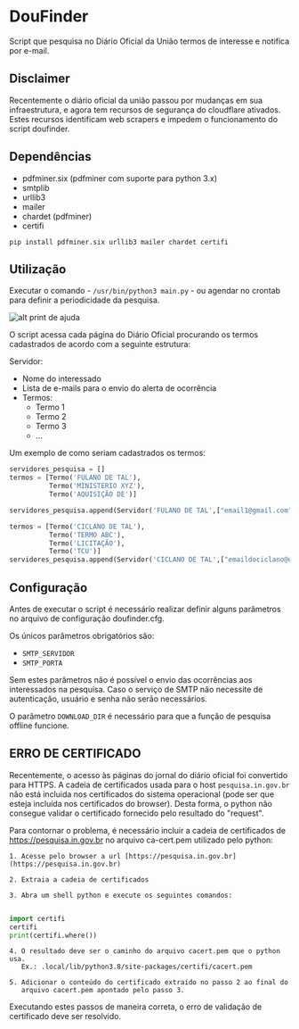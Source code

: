 # DouFinder

Script que pesquisa no Diário Oficial da União termos de interesse e notifica por e-mail.

## Disclaimer

Recentemente o diário oficial da união passou por mudanças em sua infraestrutura, e agora tem recursos de segurança do cloudflare ativados. Estes recursos identificam web scrapers e impedem o funcionamento do script doufinder.

## Dependências

- pdfminer.six (pdfminer com suporte para python 3.x)
- smtplib
- urllib3
- mailer
- chardet (pdfminer)
- certifi

`pip install pdfminer.six urllib3 mailer chardet certifi`

## Utilização

Executar o comando - `/usr/bin/python3 main.py` - ou agendar no crontab para definir
a periodicidade da pesquisa.

![alt print de ajuda](help.png?raw=true "Doufinder opções")

O script acessa cada página do Diário Oficial procurando os termos cadastrados de acordo com a seguinte estrutura: 

Servidor:
- Nome do interessado 
- Lista de e-mails para o envio do alerta de ocorrência
- Termos:
  * Termo 1
  * Termo 2
  * Termo 3
  * ...  

Um exemplo de como seriam cadastrados os termos:

```python 
servidores_pesquisa = []
termos = [Termo('FULANO DE TAL'),
          Termo('MINISTERIO XYZ'),
          Termo('AQUISIÇÃO DE')]

servidores_pesquisa.append(Servidor('FULANO DE TAL',["email1@gmail.com", "email2@email.com"],termos))

termos = [Termo('CICLANO DE TAL'),
          Termo('TERMO ABC'),
          Termo('LICITAÇÃO'),
          Termo('TCU')]
servidores_pesquisa.append(Servidor('CICLANO DE TAL',["emaildociclano@dominio.com.br"],termos))
```

## Configuração

Antes de executar o script é necessário realizar definir alguns parâmetros no arquivo de configuração doufinder.cfg.  

Os únicos parâmetros obrigatórios são:
- `SMTP_SERVIDOR`
- `SMTP_PORTA`

Sem estes parâmetros não é possível o envio das ocorrências aos interessados na pesquisa. Caso o serviço de SMTP não necessite de autenticação, usuário e senha não serão necessários.


O parâmetro `DOWNLOAD_DIR` é necessário para que a função de pesquisa offline funcione.

## ERRO DE CERTIFICADO

Recentemente, o acesso às páginas do jornal do diário oficial foi convertido
para HTTPS. A cadeia de certificados usada para o host `pesquisa.in.gov.br`
não está incluida nos certificados do sistema operacional (pode ser que esteja
incluída nos certificados do browser). Desta forma, o python não consegue
validar o certificado fornecido pelo resultado do "request".

Para contornar o problema, é necessário incluir a cadeia de certificados de
https://pesquisa.in.gov.br no arquivo ca-cert.pem utilizado pelo python:

    1. Acesse pelo browser a url [https://pesquisa.in.gov.br](https://pesquisa.in.gov.br)

    2. Extraia a cadeia de certificados

    3. Abra um shell python e execute os seguintes comandos:

```python

import certifi
certifi
print(certifi.where())

```

    4. O resultado deve ser o caminho do arquivo cacert.pem que o python usa.
       Ex.: .local/lib/python3.8/site-packages/certifi/cacert.pem

    5. Adicionar o conteúdo do certificado extraído no passo 2 ao final do
       arquivo cacert.pem apontado pelo passo 3.

Executando estes passos de maneira correta, o erro de validação de certificado
deve ser resolvido. 

